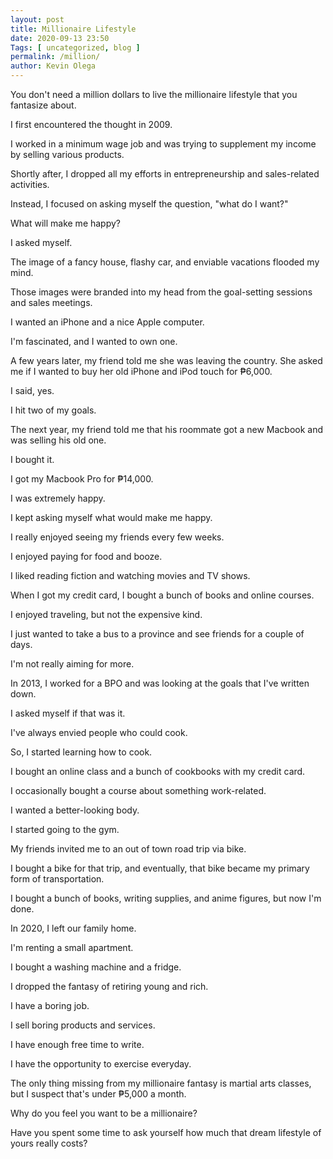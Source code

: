 ```yaml
--- 
layout: post 
title: Millionaire Lifestyle 
date: 2020-09-13 23:50
Tags: [ uncategorized, blog ]
permalink: /million/ 
author: Kevin Olega 
--- 
```

You don't need a million dollars to live the millionaire lifestyle that you fantasize about.

I first encountered the thought in 2009.

I worked in a minimum wage job and was trying to supplement my income by selling various products.

Shortly after, I dropped all my efforts in entrepreneurship and sales-related activities.

Instead, I focused on asking myself the question, "what do I want?"

What will make me happy?

I asked myself.

The image of a fancy house, flashy car, and enviable vacations flooded my mind.

Those images were branded into my head from the goal-setting sessions and sales meetings.

I wanted an iPhone and a nice Apple computer.

I'm fascinated, and I wanted to own one.

A few years later, my friend told me she was leaving the country.
She asked me if I wanted to buy her old iPhone and iPod touch for ₱6,000.

I said, yes. 

I hit two of my goals.

The next year, my friend told me that his roommate got a new Macbook and was selling his old one.

I bought it.

I got my Macbook Pro for ₱14,000.

I was extremely happy.

I kept asking myself what would make me happy.

I really enjoyed seeing my friends every few weeks.

I enjoyed paying for food and booze.

I liked reading fiction and watching movies and TV shows.

When I got my credit card, I bought a bunch of books and online courses.

I enjoyed traveling, but not the expensive kind.

I just wanted to take a bus to a province and see friends for a couple of days.

I'm not really aiming for more.

In 2013, I worked for a BPO and was looking at the goals that I've written down.

I asked myself if that was it.

I've always envied people who could cook.

So, I started learning how to cook.

I bought an online class and a bunch of cookbooks with my credit card.

I occasionally bought a course about something work-related.

I wanted a better-looking body.

I started going to the gym.

My friends invited me to an out of town road trip via bike.

I bought a bike for that trip, and eventually, that bike became my primary form of transportation.

I bought a bunch of books, writing supplies, and anime figures, but now I'm done.

In 2020, I left our family home.

I'm renting a small apartment.

I bought a washing machine and a fridge.

I dropped the fantasy of retiring young and rich.

I have a boring job.

I sell boring products and services.

I have enough free time to write.

I have the opportunity to exercise everyday.

The only thing missing from my millionaire fantasy is martial arts classes, but I suspect that's under ₱5,000 a month.

Why do you feel you want to be a millionaire?

Have you spent some time to ask yourself how much that dream lifestyle of yours really costs?